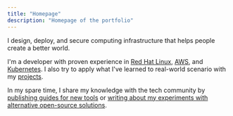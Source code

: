 ```yaml
---
title: "Homepage"
description: "Homepage of the portfolio"
---
```

I design, deploy, and secure computing infrastructure that helps people create a better world.

I'm a developer with proven experience in [Red Hat Linux](https://rhtapps.redhat.com/verify?certId=240-145-797), [AWS](https://cp.certmetrics.com/amazon/en/public/verify/credential/1351875bbfdd4c8ca378eb07d96644b0), and [Kubernetes](https://www.credly.com/badges/55d18804-07f2-43a2-9b98-ddf3e19053c5/public_url). I also try to apply what I've learned to real-world scenario with my [projects](https://patimapoochai.github.io/projects/).

In my spare time, I share my knowledge with the tech community by [publishing guides for new tools](https://patimapoochai.github.io/posts/nixos-sudoers/) or [writing about my experiments with alternative open-source solutions](https://patimapoochai.github.io/projects/self-hosted-iam/).
